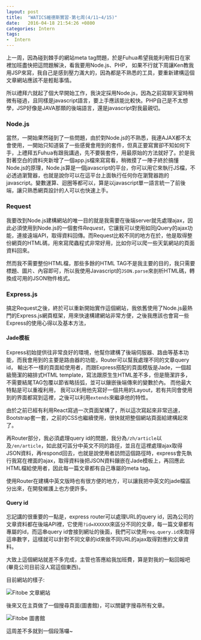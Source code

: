 ```yaml
---
layout: post
title:  "WATICS維德斯實習-第七周(4/11~4/15)"
date:   2016-04-18 21:54:26 +0800
categories: Intern
tags:
-  Intern
---
```


上一周，因為碰到棘手的網站meta tag問題，於是Fuhua希望我能利用假日在家裡加班盡快把這問題解決，看我要用Node.js、PHP，
如果不行就下周讓Ken教我用JSP來寫，我自己是感到壓力滿大的，因為都是不熟悉的工具，要重新建構這個文章網站應該不是輕鬆事情。

所以禮拜六就起了個大早開始工作，我決定採用Node.js，因為之前寫聊天室時稍微有碰過，且同樣是javascript語言，要上手應該能比較快。PHP自己是不太想學，JSP好像是JAVA那類的後端語言，還是javascript對我最親切。

### Node.js

當然，一開始果然碰到了一些問題，由於對Node.js的不熟悉，我連AJAX都不太會使用，一開始只知道裝了一些感覺會用到的套件，但真正要寫實卻不知如何下手，上禮拜五Fuhua有跟我講過，先不要裝套件，用最原始的方法就好了。於是我對著空白的資料夾新增了一個app.js檔來寫寫看，稍微摸了一陣子終於搞懂Node.js的原理，Node.js算是一個javascript的平台，你可以用它來執行JS檔，不必透過瀏覽器，也就是說你可以在這平台上面執行任何你在瀏覽器跑的javascript。變數運算、迴圈等都可以，算是以javascript單一語言統一了前後端，讓只熟悉網頁設計的人可以也快速上手。

### Request

我要改到Node.js建構網站的唯一目的就是我需要在後端server就先處理ajax，因此必須使用到Node.js的一個套件*Request*，它讓我可以使用如同jQuery的ajax功能，連接遠端API，取得資料回傳。而Request比較不同的地方在於，他是取得整份網頁的HTML碼，用來寫爬蟲程式非常好用，比如你可以爬一些天氣網站的頁面資料回來。

然而我不需要整份HTML檔，那些多餘的HTML TAG不是我主要的目的，我只需要標題、圖片、內容即可，所以我使用Javascript的`JSON.parse`來剖析HTML碼，轉換成可用的JSON物件格式。

### Express.js

搞定Request之後，終於可以重新開始實作這個網站，我依舊使用了Node.js最熱門的Express.js網頁框架，用來快速構建網站非常方便，之後我應該也會寫一些Express的使用心得以及基本方法，

#### Jade模板
Express初始提供往非常良好的環境，他幫你建構了後端伺服器、路由等基本功能，而我會用到的主要是路由器的功能，Router可以幫我處理不同的文章query id，
輸出不一樣的頁面給使用者，而跟Express搭配的頁面模版是Jade，一個超級簡潔的縮排式HTML template，寫法跟原生生HTML差不多，但是簡潔許多，不需要結尾TAG包覆以節省略括弧，並可以鑲嵌後端傳來的變數於內。 而他最大特點是可以重複利用，
我可以利用他先寫好一個共用的Layout，若有共同會使用到的界面都寫到這裡，之後可以利用`extends`來繼承他的特性。 

由於之前已經有利用React寫過一次頁面架構了，所以這次寫起來非常迅速，Bootstrap套一套，之前的CSS也繼續使用，很快就把整個網站頁面給建構起來了。

再Router部分，我必須處理query id的問題，我分為`/zh/article`以及`/en/article`，如此就可區分中英文不同的路徑，並且在這裡處理ajax取得JSON資料，再respond回去，也就是說使用者訪問這個路徑時，express會先執行我寫在裡面的ajax，取得資料後把JSON資料鑲嵌在Jade模板上，再回應此HTML檔給使用者，因此每一篇文章都有自己專屬的meta tag。 

使用Router在建構中英文版時也有很方便的地方，可以讓我把中英文的jade檔區分出來，在開發維護上也方便許多。

#### Query id
忘記講的很重要的一點是，express router可以處理URL的query id，因為公司的文章資料都在後端API裡，它使用`?id=XXXXXX`來區分不同的文章，每一篇文章都有專屬的id，而這串query id會接到網址的後面，我們可以使用`req.query.id`來取得這串數字，這樣就可以針對不同文章的id來做不同URL的ajax取得對應的文章資料。

大致上這個網站就差不多完成，主管也答應給我加班費，算是對我的一點回報吧(畢竟公司目前沒人寫這個東西)。

目前網站的樣子:

![Fitobe 文章網站](https://lh3.googleusercontent.com/-mAIK9km98gI/VxTyKh9cnnI/AAAAAAAAT30/TimefTQfCsYJIxYxajPTJfpLJmiYFtpygCLcB/s0/%25E6%2593%25B7%25E5%258F%2596.PNG "文章擷取")

後來又在主頁做了一個搜尋頁面(圖書館)，可以關鍵字搜尋所有文章。

![Fitobe 圖書館](https://lh3.googleusercontent.com/-xpc7T_KiEZ4/VxTyoRbxhZI/AAAAAAAAT38/DcqRACRNM0obuocrWTYF7PHNoOdaR1r3gCLcB/s0/%25E6%2593%25B7%25E5%258F%2596.PNG "圖書館")

這周差不多就到一個段落囉~

